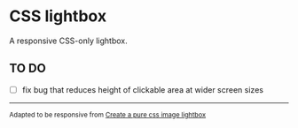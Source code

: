 # CSS lightbox

A responsive CSS-only lightbox.

## TO DO

- [ ] fix bug that reduces height of clickable area at wider screen sizes

---
<small>Adapted to be responsive from [Create a pure css image lightbox](https://webdesignerhut.com/pure-css-image-lightbox/)</small>

